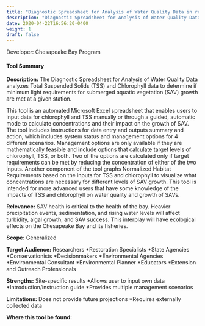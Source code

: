 ```yaml
---
title: "Diagnostic Spreadsheet for Analysis of Water Quality Data in relation to Growth Requirements of Submerged Aquatic Vegetation"
description: "Diagnostic Spreadsheet for Analysis of Water Quality Data in relation to Growth Requirements of Submerged Aquatic Vegetation"
date: 2020-04-22T16:56:20-0400
weight: 1
draft: false
---
```

Developer: Chesapeake Bay Program

#### Tool Summary
**Description:** The Diagnostic Spreadsheet for Analysis of Water Quality Data analyzes Total Suspended Solids (TSS) and Chlorophyll data to determine if minimum light requirements for submerged aquatic vegetation (SAV) growth are met at a given station.
 
This tool is an automated Microsoft Excel spreadsheet that enables users to input data for chlorophyll and TSS manually or through a guided, automatic mode to calculate concentrations and their impact on the growth of SAV. The tool includes instructions for data entry and outputs summary and action, which includes system status and management options for 4 different scenarios. Management options are only available if they are mathematically feasible and include options that calculate target levels of chlorophyll, TSS, or both. Two of the options are calculated only if target requirements can be met by reducing the concentration of either of the two inputs.  Another component of the tool graphs Normalized Habitat Requirements based on the inputs for TSS and chlorophyll to visualize what concentrations are necessary for different levels of SAV growth. This tool is intended for more advanced users that have some knowledge of the impacts of TSS and chlorophyll on water quality and growth of SAVs.

**Relevance:** SAV health is critical to the health of the bay. Heavier precipitation events, sedimentation, and rising water levels will affect turbidity, algal growth, and SAV success.  This interplay will have ecological effects on the Chesapeake Bay and its fisheries.

**Scope:** Generalized

**Target Audience:** Researchers
*Restoration Specialists
*State Agencies
*Conservationists
*Decisionmakers
*Environmental Agencies
*Environmental Consultant
*Environmental Planner
*Educators
*Extension and Outreach Professionals

**Strengths:** Site-specific results
*Allows user to input own data
*Introduction/instruction guide
*Provides multiple management scenarios

**Limitations:** Does not provide future projections
*Requires externally collected data

**Where this tool be found:** 
